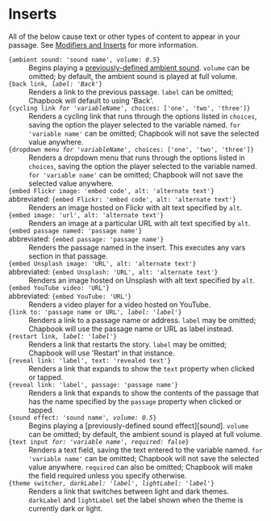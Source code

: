 # Inserts

All of the below cause text or other types of content to appear in your passage. See [Modifiers and Inserts][mods-inserts] for more information.

<dl>

<dt>
<code>{ambient sound: 'sound name'<i>, volume: 0.5</i>}</code>
</dt>

<dd>
Begins playing a <a href="../multimedia/audio.html">previously-defined ambient sound</a>. <code>volume</code> can be omitted; by default, the ambient sound is played at full volume.
</dd>

<dt>
<code>{back link<i>, label: 'Back'</i>}</code>
</dt>

<dd>
Renders a link to the previous passage. <code>label</code> can be omitted; Chapbook will default to using 'Back'.
</dd>

<dt>
<code>{cycling link<i> for 'variableName'</i>, choices: ['one', 'two', 'three']}</code>
</td>

<dd>
Renders a cycling link that runs through the options listed in <code>choices</code>, saving the option the player selected to the variable named. <code>for 'variable name'</code> can be omitted; Chapbook will not save the selected value anywhere.
</dd>

<dt>
<code>{dropdown menu<i> for 'variableName'</i>, choices: ['one', 'two', 'three']}</code>
</td>

<dd>
Renders a dropdown menu that runs through the options listed in <code>choices</code>, saving the option the player selected to the variable named. <code>for 'variable name'</code> can be omitted; Chapbook will not save the selected value anywhere.
</dd>

<dt>
<code>{embed Flickr image: 'embed code', alt: 'alternate text'}</code>
<br>
abbreviated: <code>{embed Flickr: 'embed code', alt: 'alternate text'}</code>
</dt>

<dd>
Renders an image hosted on Flickr with alt text specified by <code>alt</code>.
</dd>

<dt>
<code>{embed image: 'url', alt: 'alternate text'}</code>
</dt>

<dd>
Renders an image at a particular URL with alt text specified by <code>alt</code>.
</dd>

<dt>
<code>{embed passage named: 'passage name'}</code>
<br>
abbreviated: <code>{embed passage: 'passage name'}</code>
</dt>

<dd>
Renders the passage named in the insert. This executes any vars section in that passage.
</dd>

<dt>
<dt>
<code>{embed Unsplash image: 'URL', alt: 'alternate text'}</code>
<br>
abbreviated: <code>{embed Unsplash: 'URL', alt: 'alternate text'}</code>
</dt>

<dd>
Renders an image hosted on Unsplash with alt text specified by <code>alt</code>.
</dd>

<dt>
<code>{embed YouTube video: 'URL'}</code>
<br>
abbreviated: <code>{embed YouTube: 'URL'}</code>
</dt>

<dd>
Renders a video player for a video hosted on YouTube.
</dd>

<dt>
<code>{link to: 'passage name or URL'<i>, label: 'label'</i>}</code>
</dt>

<dd>
Renders a link to a passage name or address. <code>label</code> may be omitted; Chapbook will use the passage name or URL as label instead.
</dd>

<dt>
<code>{restart link<i>, label: 'label'</i>}</code>
</dt>

<dd>
Renders a link that restarts the story. <code>label</code> may be omitted; Chapbook will use 'Restart' in that instance.
</dd>

<dt>
<code>{reveal link: 'label', text: 'revealed text'}</code>
</dt>

<dd>
Renders a link that expands to show the <code>text</code> property when clicked or tapped.
</dd>

<dt>
<code>{reveal link: 'label', passage: 'passage name'}</code>
</dt>

<dd>
Renders a link that expands to show the contents of the passage that has the name specified by the <code>passage</code> property when clicked or tapped.
</dd>

<dt>
<code>{sound effect: 'sound name'<i>, volume: 0.5</i>}</code>
</dt>

<dd>
Begins playing a [previously-defined sound effect][sound]. <code>volume</code> can be omitted; by default, the ambient sound is played at full volume.
</dd>

<dt>
<code>{text input<i> for: 'variable name'</i>, <i>required: false</i>}</code>
</td>

<dd>
Renders a text field, saving the text entered to the variable named. <code>for 'variable name'</code> can be omitted; Chapbook will not save the selected value anywhere. <code>required</code> can also be omitted; Chapbook will make the field required unless you specify otherwise.
</dd>

<dt>
<code>{theme switcher<i>, darkLabel: 'label'</i>, <i>lightLabel: 'label'</i>}</code>
</td>

<dd>
Renders a link that switches between light and dark themes. <code>darkLabel</code> and <code>lightLabel</code> set the label shown when the theme is currently dark or light.
</dd>

</dl>

[sound]: ../multimedia/audio.md
[mods-inserts]: ../modifiers-and-inserts/